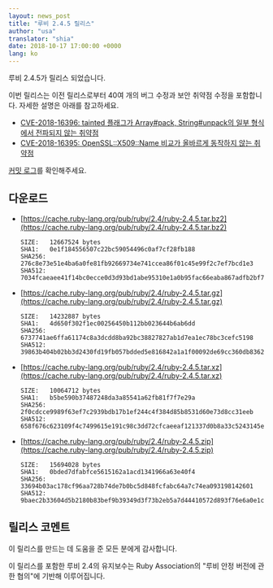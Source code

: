 ```yaml
---
layout: news_post
title: "루비 2.4.5 릴리스"
author: "usa"
translator: "shia"
date: 2018-10-17 17:00:00 +0000
lang: ko
---
```


루비 2.4.5가 릴리스 되었습니다.

이번 릴리스는 이전 릴리스로부터 40여 개의 버그 수정과 보안 취약점 수정을 포함합니다.
자세한 설명은 아래를 참고하세요.

* [CVE-2018-16396: tainted 플래그가 Array#pack, String#unpack의 일부 형식에서 전파되지 않는 취약점](/ko/news/2018/10/17/not-propagated-taint-flag-in-some-formats-of-pack-cve-2018-16396/)
* [CVE-2018-16395: OpenSSL::X509::Name 비교가 올바르게 동작하지 않는 취약점](/ko/news/2018/10/17/openssl-x509-name-equality-check-does-not-work-correctly-cve-2018-16395/)

[커밋 로그](https://github.com/ruby/ruby/compare/v2_4_4...v2_4_5)를 확인해주세요.

## 다운로드

* [https://cache.ruby-lang.org/pub/ruby/2.4/ruby-2.4.5.tar.bz2](https://cache.ruby-lang.org/pub/ruby/2.4/ruby-2.4.5.tar.bz2)

      SIZE:   12667524 bytes
      SHA1:   0e1f184556507c22bc59054496c0af7cf28fb188
      SHA256: 276c8e73e51e4ba6a0fe81fb92669734e741ccea86f01c45e99f2c7ef7bcd1e3
      SHA512: 7034fcaeaee41f14bc0ecce0d3d93bd1abe95310e1a0b95fac66eaba867adfb2bf7ba4d0d70d67a15ce8df16052dee405c38cdb18987602e64a2f701d37d3df0

* [https://cache.ruby-lang.org/pub/ruby/2.4/ruby-2.4.5.tar.gz](https://cache.ruby-lang.org/pub/ruby/2.4/ruby-2.4.5.tar.gz)

      SIZE:   14232887 bytes
      SHA1:   4d650f302f1ec00256450b112bb023644b6ab6dd
      SHA256: 6737741ae6ffa61174c8a3dcdd8ba92bc38827827ab1d7ea1ec78bc3cefc5198
      SHA512: 39863b404b02bb3d2430fd19fb057bdded5e816842a1a1f00092de69cc360db836225b2186e18b6ee099ec5e8c60f89178a4297b2d221234b4962c70594c2b8e

* [https://cache.ruby-lang.org/pub/ruby/2.4/ruby-2.4.5.tar.xz](https://cache.ruby-lang.org/pub/ruby/2.4/ruby-2.4.5.tar.xz)

      SIZE:   10064712 bytes
      SHA1:   b5be590b37487248da3a85541a62fb81f7f7e29a
      SHA256: 2f0cdcce9989f63ef7c2939bdb17b1ef244c4f384d85b8531d60e73d8cc31eeb
      SHA512: 658f676c623109f4c7499615e191c98c3dd72cfcaeeaf121337d0b8a33c5243145edd50ec5e2775f988e3cd19788984f105fa165e3049779066566f67172c1b4

* [https://cache.ruby-lang.org/pub/ruby/2.4/ruby-2.4.5.zip](https://cache.ruby-lang.org/pub/ruby/2.4/ruby-2.4.5.zip)

      SIZE:   15694028 bytes
      SHA1:   0bded7dfabfce5615162a1acd1341966a63e40f4
      SHA256: 33694b03ac178cf96aa728b74de7b0bc5d848fcfabc64a7c74ea093198142601
      SHA512: 9baec2b33604d5b2180b83bef9b39349d3f73b2eb5a7d44410572d893f76e6a0e1c39c572e6084a4e2466ca148ff2f377b5458144fe9b859a80cdf7b41fd5d72

## 릴리스 코멘트

이 릴리스를 만드는 데 도움을 준 모든 분에게 감사합니다.

이 릴리스를 포함한 루비 2.4의 유지보수는 Ruby Association의 "루비 안정 버전에 관한 협의"에 기반해 이루어집니다.
